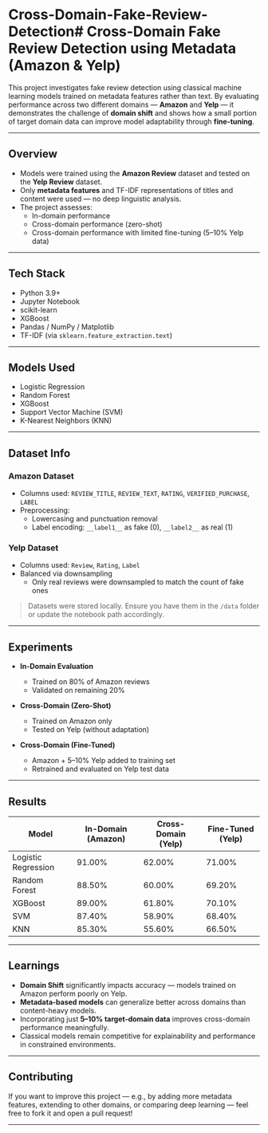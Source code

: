 # Cross-Domain-Fake-Review-Detection#  Cross-Domain Fake Review Detection using Metadata (Amazon & Yelp)

This project investigates fake review detection using classical machine learning models trained on metadata features rather than text. By evaluating performance across two different domains — **Amazon** and **Yelp** — it demonstrates the challenge of **domain shift** and shows how a small portion of target domain data can improve model adaptability through **fine-tuning**.

---
## Overview

- Models were trained using the **Amazon Review** dataset and tested on the **Yelp Review** dataset.
- Only **metadata features** and TF-IDF representations of titles and content were used — no deep linguistic analysis.
- The project assesses:
  - In-domain performance
  - Cross-domain performance (zero-shot)
  - Cross-domain performance with limited fine-tuning (5–10% Yelp data)

---

## Tech Stack

- Python 3.9+
- Jupyter Notebook
- scikit-learn
- XGBoost
- Pandas / NumPy / Matplotlib
- TF-IDF (via `sklearn.feature_extraction.text`)

---

## Models Used

- Logistic Regression
- Random Forest
- XGBoost
- Support Vector Machine (SVM)
- K-Nearest Neighbors (KNN)

---

## Dataset Info

### Amazon Dataset
- Columns used: `REVIEW_TITLE`, `REVIEW_TEXT`, `RATING`, `VERIFIED_PURCHASE`, `LABEL`
- Preprocessing:
  - Lowercasing and punctuation removal
  - Label encoding: `__label1__` as fake (0), `__label2__` as real (1)

### Yelp Dataset
- Columns used: `Review`, `Rating`, `Label`
- Balanced via downsampling
  - Only real reviews were downsampled to match the count of fake ones

> Datasets were stored locally. Ensure you have them in the `/data` folder or update the notebook path accordingly.

---


## Experiments

- **In-Domain Evaluation**
  - Trained on 80% of Amazon reviews
  - Validated on remaining 20%

- **Cross-Domain (Zero-Shot)**
  - Trained on Amazon only
  - Tested on Yelp (without adaptation)

- **Cross-Domain (Fine-Tuned)**
  - Amazon + 5–10% Yelp added to training set
  - Retrained and evaluated on Yelp test data

---

## Results

| Model                | In-Domain (Amazon) | Cross-Domain (Yelp) | Fine-Tuned (Yelp) |
|---------------------|--------------------|----------------------|--------------------|
| Logistic Regression | 91.00%             | 62.00%               | 71.00%             |
| Random Forest       | 88.50%             | 60.00%               | 69.20%             |
| XGBoost             | 89.00%             | 61.80%               | 70.10%             |
| SVM                 | 87.40%             | 58.90%               | 68.40%             |
| KNN                 | 85.30%             | 55.60%               | 66.50%             |

---

##  Learnings

- **Domain Shift** significantly impacts accuracy — models trained on Amazon perform poorly on Yelp.
- **Metadata-based models** can generalize better across domains than content-heavy models.
- Incorporating just **5–10% target-domain data** improves cross-domain performance meaningfully.
- Classical models remain competitive for explainability and performance in constrained environments.

---

## Contributing

If you want to improve this project — e.g., by adding more metadata features, extending to other domains, or comparing deep learning — feel free to fork it and open a pull request!

---

